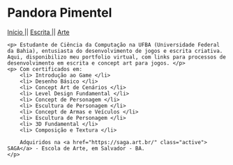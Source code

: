 
<html>

<head>
  <h1> Pandora Pimentel </h1>
  <p>
  <a href="#home" class="active"> Início </a>||
  <a href="#news"> Escrita </a>||
  <a href="#contact"> Arte </a>
  </p>
</head>

<body>
	
	<p> Estudante de Ciência da Computação na UFBA (Universidade Federal da Bahia), entusiasta do desenvolvimento de jogos e escrita criativa. Aqui, disponibilizo meu portfolio virtual, com links para processos de desenvolvimento em escrita e concept art para jogos. </p>
    <p> Com certificados em: 
    	<li> Introdução ao Game </li>
        <li> Desenho Básico </li>
        <li> Concept Art de Cenários </li>
        <li> Level Design Fundamental </li>
        <li> Concept de Personagem </li>
        <li> Escultura de Personagem </li>
        <li> Concept de Armas e Veículos </li>
        <li> Escultura de Personagem </li>
        <li> 3D Fundamental </li>
        <li> Composição e Textura </li>
        
    	Adquiridos na <a href="https://saga.art.br/" class="active"> SAGA</a> - Escola de Arte, em Salvador - BA.	
    </p>
</body>
</html>

